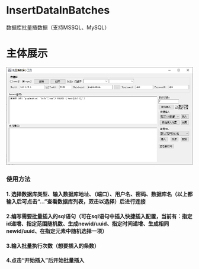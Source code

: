 # InsertDataInBatches

数据库批量插数据（支持MSSQL、MySQL）

# 主体展示

![image](/InsertDataInBatches/img/img_InsertDataInBatches_main.png)

### 使用方法

#### 1. 选择数据库类型、输入数据库地址、（端口）、用户名、密码、数据库名（以上都输入后可点击“...”查看数据库列表，双击以选择）后进行连接

#### 2.编写需要批量插入的sql语句（可在sql语句中插入快捷插入配置，当前有：指定id递增、指定范围随机数、生成newid/uuid、指定时间递增、生成相同newid/uuid、在指定元素中随机选择一项）

#### 3.输入批量执行次数（想要插入的条数）

#### 4.点击“开始插入”后开始批量插入
